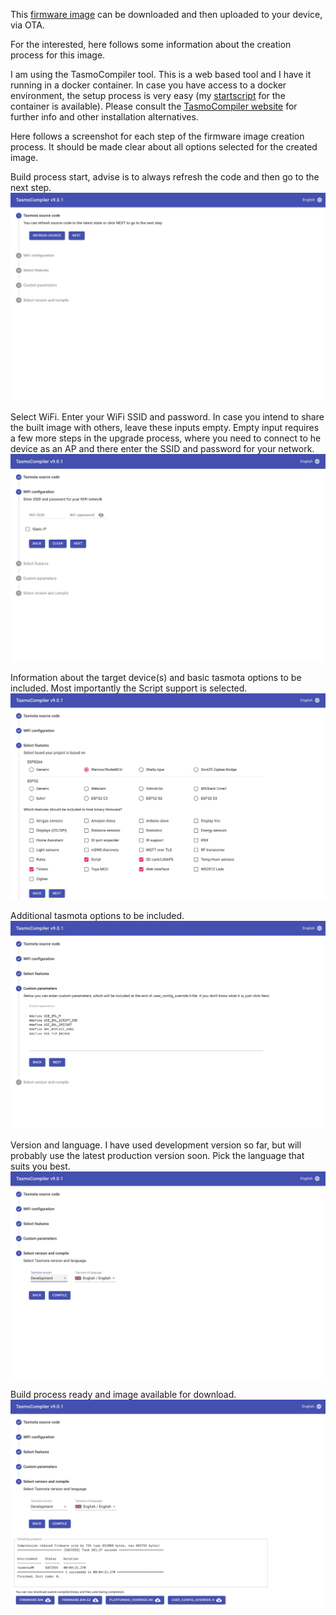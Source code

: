 
This [firmware image](tasmota4MB.bin) can be downloaded and then uploaded to your device, via OTA. 

For the interested, here follows some information about the creation process for this image.

I am using the TasmoCompiler tool. This is a web based tool and I have it running in a docker container. In case you have access to a docker environment, the setup process is very easy (my [startscript](docker-start.sh) for the container is available). Please consult the [TasmoCompiler website](https://github.com/benzino77/tasmocompiler) for further info and other installation alternatives.

Here follows a screenshot for each step of the firmware image creation process. It should be made clear about all options selected for the created image.


Build process start, advise is to always refresh the code and then go to the next step.
<img src="step1.jpg" />

Select WiFi. Enter your WiFi SSID and password. In case you intend to share the built image with others, leave these inputs empty. Empty input requires a few more steps in the upgrade process, where you need to connect to he device as an AP and there enter the SSID and password for your network.
<img src="step2.jpg" />


Information about the target device(s) and basic tasmota options to be included. Most importantly the Script support is selected.
<img src="step3.jpg" />

Additional tasmota options to be included.
<img src="step4.jpg" />

Version and language. I have used development version so far, but will probably use the latest production version soon. Pick the language that suits you best.
<img src="step5.jpg" />

Build process ready and image available for download.
<img src="step6.jpg" />
